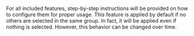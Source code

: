 For all included features, step-by-step instructions will be provided on how to configure them for proper usage.
This feature is applied by default if no others are selected in the same group.
In fact, it will be applied even if nothing is selected.
However, this behavior can be changed over time.